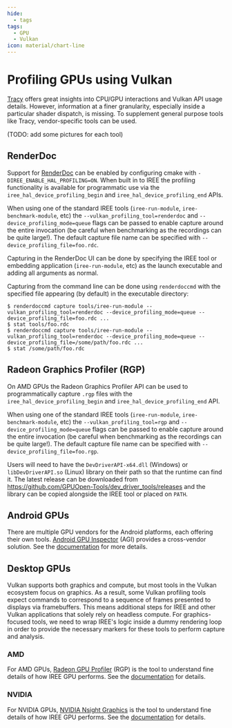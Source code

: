 ```yaml
---
hide:
  - tags
tags:
  - GPU
  - Vulkan
icon: material/chart-line
---
```


# Profiling GPUs using Vulkan

[Tracy](./profiling-with-tracy.md) offers great insights into CPU/GPU
interactions and Vulkan API usage
details. However, information at a finer granularity, especially inside a
particular shader dispatch, is missing. To supplement general purpose tools
like Tracy, vendor-specific tools can be used.

(TODO: add some pictures for each tool)

## RenderDoc

Support for [RenderDoc](https://github.com/baldurk/renderdoc) can be enabled by
configuring cmake with `-DIREE_ENABLE_HAL_PROFILING=ON`. When built in to
IREE the profiling functionality is available for programmatic use via the
`iree_hal_device_profiling_begin` and `iree_hal_device_profiling_end` APIs.

When using one of the standard IREE tools (`iree-run-module`,
`iree-benchmark-module`, etc) the `--vulkan_profiling_tool=renderdoc` and
`--device_profiling_mode=queue` flags can be passed to enable capture around
the entire invocation (be careful when benchmarking as the recordings can be
quite large!). The default capture file name can be specified with
`--device_profiling_file=foo.rdc`.

Capturing in the RenderDoc UI can be done by specifying the IREE tool or
embedding application (`iree-run-module`, etc) as the launch executable and
adding all arguments as normal.

Capturing from the command line can be done using `renderdoccmd` with the
specified file appearing (by default) in the executable directory:

```shell
$ renderdoccmd capture tools/iree-run-module --vulkan_profiling_tool=renderdoc --device_profiling_mode=queue --device_profiling_file=foo.rdc ...
$ stat tools/foo.rdc
$ renderdoccmd capture tools/iree-run-module --vulkan_profiling_tool=renderdoc --device_profiling_mode=queue --device_profiling_file=/some/path/foo.rdc ...
$ stat /some/path/foo.rdc
```

## Radeon Graphics Profiler (RGP)

On AMD GPUs the Radeon Graphics Profiler API can be used to programmatically
capture `.rgp` files with the `iree_hal_device_profiling_begin` and
 `iree_hal_device_profiling_end` API.

When using one of the standard IREE tools (`iree-run-module`,
`iree-benchmark-module`, etc) the `--vulkan_profiling_tool=rgp` and
`--device_profiling_mode=queue` flags can be passed to enable capture around the
entire invocation (be careful when benchmarking as the recordings can be quite
large!). The default capture file name can be specified with
`--device_profiling_file=foo.rgp`.

Users will need to have the `DevDriverAPI-x64.dll` (Windows) or
`libDevDriverAPI.so` (Linux) library on their path so that the runtime can find
it. The latest release can be downloaded from https://github.com/GPUOpen-Tools/dev_driver_tools/releases and the library can be copied alongside the IREE
tool or placed on `PATH`.

## Android GPUs

There are multiple GPU vendors for the Android platforms, each offering their
own tools. [Android GPU Inspector](https://gpuinspector.dev/)
(AGI) provides a cross-vendor solution. See the
[documentation](https://developer.android.com/agi) for more details.

## Desktop GPUs

Vulkan supports both graphics and compute, but most tools in the Vulkan
ecosystem focus on graphics. As a result, some Vulkan profiling tools expect
commands to correspond to a sequence of frames presented to displays via
framebuffers. This means additional steps for IREE and other Vulkan
applications that solely rely on headless compute. For graphics-focused tools,
we need to wrap IREE's logic inside a dummy rendering loop in order to provide
the necessary markers for these tools to perform capture and analysis.

### AMD

For AMD GPUs, [Radeon GPU Profiler](https://gpuopen.com/rgp/) (RGP) is the tool
to understand fine details of how IREE GPU performs. See the
[documentation](https://radeon-gpuprofiler.readthedocs.io/en/latest/) for
details.

### NVIDIA

For NVIDIA GPUs, [NVIDIA Nsight Graphics](https://developer.nvidia.com/nsight-graphics)
is the tool to understand fine details of how IREE GPU performs. See the
[documentation](https://docs.nvidia.com/nsight-graphics/UserGuide/index.html)
for details.
